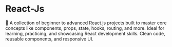 # React-Js
🚀 A collection of beginner to advanced React.js projects built to master core concepts like components, props, state, hooks, routing, and more. Ideal for learning, practicing, and showcasing React development skills. Clean code, reusable components, and responsive UI.
